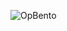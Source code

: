![OpBento](https://firebasestorage.googleapis.com/v0/b/smartkaksha-fe32c.appspot.com/o/opbento%2Fsuryansh4424859be.png?alt=media)
